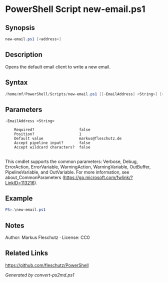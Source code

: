 # PowerShell Script new-email.ps1

## Synopsis
```powershell
new-email.ps1 [<address>]
```

## Description
Opens the default email client to write a new email.

## Syntax
```powershell
/home/mf/PowerShell/Scripts/new-email.ps1 [[-EmailAddress] <String>] [<CommonParameters>]
```

## Parameters

```
-EmailAddress <String>
    
    Required?                    false
    Position?                    1
    Default value                markus@fleschutz.de
    Accept pipeline input?       false
    Accept wildcard characters?  false
```
## <CommonParameters>
This cmdlet supports the common parameters: Verbose, Debug, ErrorAction, ErrorVariable, WarningAction, WarningVariable, OutBuffer, PipelineVariable, and OutVariable. For more information, see about_CommonParameters (https://go.microsoft.com/fwlink/?LinkID=113216).

## Example
```powershell
PS>.\new-email.ps1
```


## Notes
Author: Markus Fleschutz · License: CC0

## Related Links
https://github.com/fleschutz/PowerShell

*Generated by convert-ps2md.ps1*
